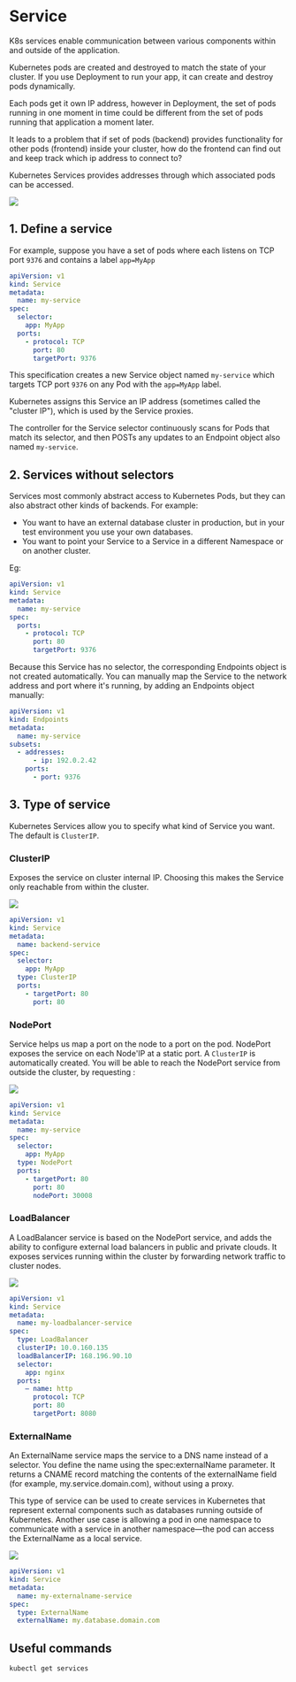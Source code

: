# Service

K8s services enable communication between various components within and outside of the application.

Kubernetes pods are created and destroyed to match the state of your cluster. If you use Deployment to run your app, it can create and destroy pods dynamically.

Each pods get it own IP address, however in Deployment, the set of pods running in one moment in time could be different from the set of pods running that application a moment later.

It leads to a problem that if set of pods (backend) provides functionality for other pods (frontend) inside your cluster, how do the frontend can find out and keep track which ip address to connect to?

Kubernetes Services provides addresses through which associated pods can be accessed.

![](https://user-images.githubusercontent.com/17776979/237433000-8193e2e5-b572-460a-9ce5-e0a59794f33d.png)

## 1. Define a service

For example, suppose you have a set of pods where each listens on TCP port `9376` and contains a label `app=MyApp`

```yaml
apiVersion: v1
kind: Service
metadata:
  name: my-service
spec:
  selector:
    app: MyApp
  ports:
    - protocol: TCP
      port: 80
      targetPort: 9376
```

This specification creates a new Service object named `my-service` which targets TCP port `9376` on any Pod with the `app=MyApp` label.

Kubernetes assigns this Service an IP address (sometimes called the "cluster IP"), which is used by the Service proxies.

The controller for the Service selector continuously scans for Pods that match its selector, and then POSTs any updates to an Endpoint object also named `my-service`.

## 2. Services without selectors

Services most commonly abstract access to Kubernetes Pods, but they can also abstract other kinds of backends. For example:

- You want to have an external database cluster in production, but in your test environment you use your own databases.
- You want to point your Service to a Service in a different Namespace or on another cluster.

Eg:

```yaml
apiVersion: v1
kind: Service
metadata:
  name: my-service
spec:
  ports:
    - protocol: TCP
      port: 80
      targetPort: 9376
```

Because this Service has no selector, the corresponding Endpoints object is not created automatically. You can manually map the Service to the network address and port where it's running, by adding an Endpoints object manually:

```yaml
apiVersion: v1
kind: Endpoints
metadata:
  name: my-service
subsets:
  - addresses:
      - ip: 192.0.2.42
    ports:
      - port: 9376
```

## 3. Type of service

Kubernetes Services allow you to specify what kind of Service you want. The default is `ClusterIP`.

### ClusterIP

Exposes the service on cluster internal IP. Choosing this makes the Service only reachable from within the cluster.

![](https://user-images.githubusercontent.com/17776979/237435236-7ad3791e-716d-44ce-8deb-3f6ea66cd982.png)

```yaml
apiVersion: v1
kind: Service
metadata:
  name: backend-service
spec:
  selector:
    app: MyApp
  type: ClusterIP
  ports:
    - targetPort: 80
      port: 80
```

### NodePort

Service helps us map a port on the node to a port on the pod. NodePort exposes the service on each Node'IP at a static port. A `ClusterIP` is automatically created. You will be able to reach the NodePort service from outside the cluster, by requesting <NodeIP>:<NodePort>

![](https://user-images.githubusercontent.com/17776979/237435397-387fbc7c-84da-4839-a6d3-707de5fdf4c5.png)

```yaml
apiVersion: v1
kind: Service
metadata:
  name: my-service
spec:
  selector:
    app: MyApp
  type: NodePort
  ports:
    - targetPort: 80
      port: 80
      nodePort: 30008
```

### LoadBalancer

A LoadBalancer service is based on the NodePort service, and adds the ability to configure external load balancers in public and private clouds. It exposes services running within the cluster by forwarding network traffic to cluster nodes.

![](https://user-images.githubusercontent.com/17776979/237435539-3c8cfc8d-b43f-4b3e-b5c6-fa8b95533761.png)

```yaml
apiVersion: v1
kind: Service
metadata:
  name: my-loadbalancer-service
spec:
  type: LoadBalancer
  clusterIP: 10.0.160.135
  loadBalancerIP: 168.196.90.10
  selector:
    app: nginx
  ports:
    — name: http
      protocol: TCP
      port: 80
      targetPort: 8080
```

### ExternalName

An ExternalName service maps the service to a DNS name instead of a selector. You define the name using the spec:externalName parameter. It returns a CNAME record matching the contents of the externalName field (for example, my.service.domain.com), without using a proxy.

This type of service can be used to create services in Kubernetes that represent external components such as databases running outside of Kubernetes. Another use case is allowing a pod in one namespace to communicate with a service in another namespace—the pod can access the ExternalName as a local service.

![](https://user-images.githubusercontent.com/17776979/237435688-c050dfb5-a3a2-48f4-9041-e838216fe675.png)

```yaml
apiVersion: v1
kind: Service
metadata:
  name: my-externalname-service
spec:
  type: ExternalName
  externalName: my.database.domain.com
```

## Useful commands

```sh
kubectl get services
```
